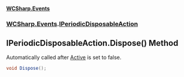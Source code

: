 #### [WCSharp.Events](index.md 'index')
### [WCSharp.Events](WCSharp.Events.md 'WCSharp.Events').[IPeriodicDisposableAction](WCSharp.Events.IPeriodicDisposableAction.md 'WCSharp.Events.IPeriodicDisposableAction')

## IPeriodicDisposableAction.Dispose() Method

Automatically called after [Active](WCSharp.Events.IPeriodicDisposableAction.Active.md 'WCSharp.Events.IPeriodicDisposableAction.Active') is set to false.

```csharp
void Dispose();
```